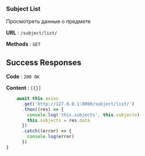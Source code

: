### Subject List

Просмотреть данные о предмете 

**URL** : `/subject/list/`

**Methods** : `GET`

## Success Responses

**Code** : `200 OK`

**Content** : `[{}]`

```javascript
    await this.axios
      .get('http://127.0.0.1:8000/subject/list/')
      .then((res) => {
        console.log('this.subjects', this.subjects)
        this.subjects = res.data
      })
      .catch((error) => {
        console.log(error)
      })
}
```